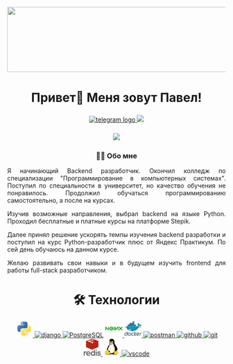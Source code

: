 <br clear="both">

<div align="center">
  <img height="150" width="600" src="https://user-images.githubusercontent.com/4668356/76604950-a3fc6a80-64dd-11ea-9e7d-b37263a15110.png"  />
</div>

###

<h1 align="center">Привет👋 Меня зовут Павел!</h1>

###

<div align="center">
  <a href="https://t.me/pashykdf" target="_blank">
    <img src="https://img.shields.io/static/v1?message=Telegram&logo=telegram&label=&color=2CA5E0&logoColor=white&labelColor=&style=for-the-badge" height="25" alt="telegram logo"  />
  </a>
  <a href="https://vk.com/pashykdf" target="_blank">
    <img src="https://img.shields.io/badge/VKontakte-blue?style=flat-square&logo=VK" height="25"  />
  </a>
</div>

###

<div align="center">
  <img src="https://visitor-badge.laobi.icu/badge?page_id=pashykdf.pashykdf&"  />
</div>

###

<h3 align="center">👩‍💻  Обо мне</h3>

<p align="justify">Я начинающий Backend разработчик. Окончил колледж по специализации "Программирование в компьютерных системах". Поступил по специальности в университет, но качество обучения не понравилось. Продолжил обучаться программированию самостоятельно, а после на курсах.</p>
<p align="justify">Изучив возможные направления, выбрал backend на языке Python. Проходил бесплатные и платные курсы на платформе Stepik.</p>
<p align="justify">Далее принял решение ускорять темпы изучения backend разработки и поступил на курс Python-разработчик плюс от Яндекс Практикум. По сей день обучаюсь на данном курсе.</p>
<p align="justify">Желаю развивать свои навыки и в будущем изучить frontend для работы full-stack разработчиком.</p>


<h1 align="center">🛠 Технологии</h1>

<p align="center">
<a href="https://www.python.org" target="_blank" rel="noreferrer"> <img src="https://raw.githubusercontent.com/devicons/devicon/master/icons/python/python-original.svg" alt="python" width="40" height="40"/> </a>  <a href="https://www.djangoproject.com/" target="_blank" rel="noreferrer"> <img src="https://cdn.worldvectorlogo.com/logos/django.svg" alt="django" width="40" height="40"/> </a> <a href="https://www.postgresql.org/" target="_blank" rel="noreferrer"><img src="https://raw.githubusercontent.com/danielcranney/readme-generator/main/public/icons/skills/postgresql-colored.svg" width="36" height="36" alt="PostgreSQL" /></a> <a href="https://www.nginx.com" target="_blank" rel="noreferrer"> <img src="https://raw.githubusercontent.com/devicons/devicon/master/icons/nginx/nginx-original.svg" alt="nginx" width="40" height="40"/> </a> <a href="https://www.docker.com/" target="_blank" rel="noreferrer"> <img src="https://raw.githubusercontent.com/devicons/devicon/master/icons/docker/docker-original-wordmark.svg" alt="docker" width="40" height="40"/> </a> <a href="https://postman.com" target="_blank" rel="noreferrer"> <img src="https://www.vectorlogo.zone/logos/getpostman/getpostman-icon.svg" alt="postman" width="40" height="40"/> </a> <a href="https://github.com" target="_blank"> <img src="https://cdn.jsdelivr.net/gh/devicons/devicon/icons/github/github-original.svg" alt="github" width="40" height="40"/> </a> <a href="https://git-scm.com/" target="_blank" rel="noreferrer"> <img src="https://www.vectorlogo.zone/logos/git-scm/git-scm-icon.svg" alt="git" width="40" height="40"/> </a> <a href="https://redis.io" target="_blank" rel="noreferrer"> <img src="https://raw.githubusercontent.com/devicons/devicon/master/icons/redis/redis-original-wordmark.svg" alt="redis" width="40" height="40"/> </a> <a href="https://www.linux.org/" target="_blank" rel="noreferrer"> <img src="https://raw.githubusercontent.com/devicons/devicon/master/icons/linux/linux-original.svg" alt="linux" width="40" height="40"/> </a> <a href="https://code.visualstudio.com/" target="_blank"> <img src="https://cdn.jsdelivr.net/gh/devicons/devicon/icons/vscode/vscode-original.svg" alt="vscode" width="40" height="40"/> </a> 
</p>

